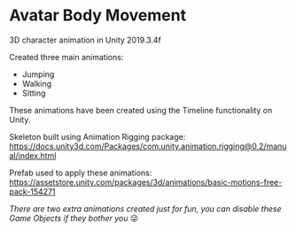 # Avatar Body Movement
 3D character animation in Unity 2019.3.4f
 
 Created three main animations:
 - Jumping
 - Walking
 - Sitting

These animations have been created using the Timeline functionality on Unity.

Skeleton built using Animation Rigging package: https://docs.unity3d.com/Packages/com.unity.animation.rigging@0.2/manual/index.html

Prefab used to apply these animations: https://assetstore.unity.com/packages/3d/animations/basic-motions-free-pack-154271

*There are two extra animations created just for fun, you can disable these Game Objects if they bother you* :stuck_out_tongue_winking_eye:
